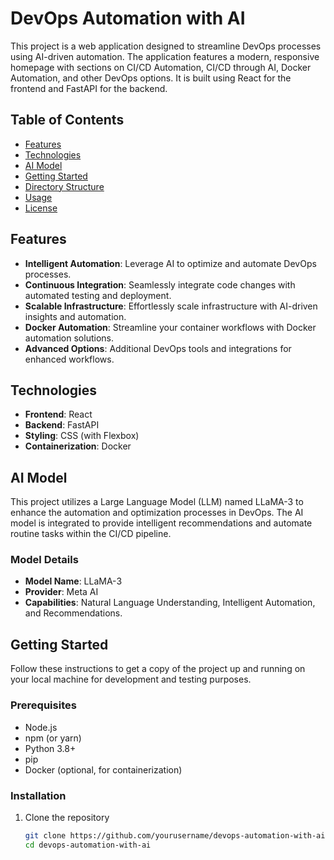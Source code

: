 # DevOps Automation with AI

This project is a web application designed to streamline DevOps processes using AI-driven automation. The application features a modern, responsive homepage with sections on CI/CD Automation, CI/CD through AI, Docker Automation, and other DevOps options. It is built using React for the frontend and FastAPI for the backend.

## Table of Contents

- [Features](#features)
- [Technologies](#technologies)
- [AI Model](#ai-model)
- [Getting Started](#getting-started)
- [Directory Structure](#directory-structure)
- [Usage](#usage)
- [License](#license)

## Features

- **Intelligent Automation**: Leverage AI to optimize and automate DevOps processes.
- **Continuous Integration**: Seamlessly integrate code changes with automated testing and deployment.
- **Scalable Infrastructure**: Effortlessly scale infrastructure with AI-driven insights and automation.
- **Docker Automation**: Streamline your container workflows with Docker automation solutions.
- **Advanced Options**: Additional DevOps tools and integrations for enhanced workflows.

## Technologies

- **Frontend**: React
- **Backend**: FastAPI
- **Styling**: CSS (with Flexbox)
- **Containerization**: Docker

## AI Model

This project utilizes a Large Language Model (LLM) named LLaMA-3 to enhance the automation and optimization processes in DevOps. The AI model is integrated to provide intelligent recommendations and automate routine tasks within the CI/CD pipeline.

### Model Details

- **Model Name**: LLaMA-3
- **Provider**: Meta AI
- **Capabilities**: Natural Language Understanding, Intelligent Automation, and Recommendations.

## Getting Started

Follow these instructions to get a copy of the project up and running on your local machine for development and testing purposes.

### Prerequisites

- Node.js
- npm (or yarn)
- Python 3.8+
- pip
- Docker (optional, for containerization)

### Installation

1. Clone the repository
   ```sh
   git clone https://github.com/yourusername/devops-automation-with-ai.git
   cd devops-automation-with-ai
